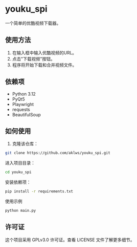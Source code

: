 # youku_spi

一个简单的优酷视频下载器。

## 使用方法

1. 在输入框中输入优酷视频的URL。
2. 点击"下载视频"按钮。
3. 程序将开始下载和合并视频文件。

## 依赖项

- Python 3.12
- PyQt5
- Playwright
- requests
- BeautifulSoup

## 如何使用

1. 克隆该仓库：

```bash
git clone https://github.com/aklws/youku_spi.git
```

进入项目目录：
```bash
cd youku_spi
```
安装依赖项：
```bash
pip install -r requirements.txt
```
使用示例
```python
python main.py
```

## 许可证
这个项目采用 GPLv3.0 许可证。查看 LICENSE 文件了解更多细节。
